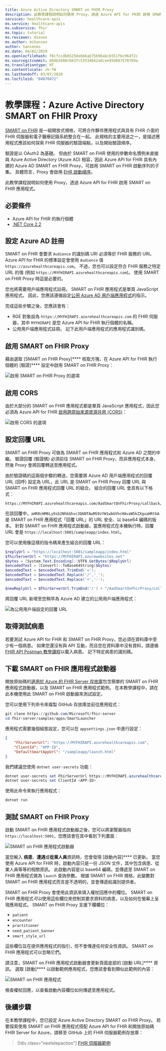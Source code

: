 ```yaml
---
title: Azure Active Directory SMART on FHIR Proxy
description: 此教學課程說明如何使用 Proxy，透過 Azure API for FHIR 啟用 SMART on FHIR 應用程式。
services: healthcare-apis
ms.service: healthcare-apis
ms.subservice: fhir
ms.topic: tutorial
ms.reviewer: dseven
ms.author: mihansen
author: hansenms
ms.date: 04/02/2019
ms.openlocfilehash: f8cfccdb65258ebb6ab75b96abcb551fbc964f2c
ms.sourcegitcommit: 668b3480cb637c53534642adcee95d687578769a
ms.translationtype: HT
ms.contentlocale: zh-TW
ms.lasthandoff: 03/07/2020
ms.locfileid: "84870472"
---
```

# <a name="tutorial-azure-active-directory-smart-on-fhir-proxy"></a>教學課程：Azure Active Directory SMART on FHIR Proxy

[SMART on FHIR](https://docs.smarthealthit.org/) 是一組開放式規格，可將合作夥伴應用程式與具有 FHIR 介面的 FHIR 伺服器和電子醫療記錄系統整合在一起。 此規格的主要用途之一，是描述應用程式應該如何探索 FHIR 伺服器的驗證端點，以及開始驗證順序。 

驗證是以 OAuth2 為基礎。 但由於 SMART on FHIR 使用的參數命名慣例未直接與 Azure Active Directory (Azure AD) 相容，因此 Azure API for FHIR 具有內建的 Azure AD SMART on FHIR Proxy，可啟用 SMART on FHIR 啟動序列的子集。 具體而言，Proxy 會啟用 [EHR 啟動順序](https://hl7.org/fhir/smart-app-launch/#ehr-launch-sequence)。

此教學課程說明如何使用 Proxy，透過 Azure API for FHIR 啟用 SMART on FHIR 應用程式。

## <a name="prerequisites"></a>必要條件

- Azure API for FHIR 的執行個體
- [.NET Core 2.2](https://dotnet.microsoft.com/download/dotnet-core/2.2)

## <a name="configure-azure-ad-registrations"></a>設定 Azure AD 註冊

SMART on FHIR 會要求 `Audience` 的識別碼 URI 必須等於 FHIR 服務的 URI。 Azure API for FHIR 的標準設定會使用 `Audience` 值 `https://azurehealthcareapis.com`。 不過，您也可以設定符合 FHIR 服務之特定 URL 的值 (例如 `https://MYFHIRAPI.azurehealthcareapis.com`)。 使用 SMART on FHIR Proxy 時這是必要的。

您也將需要用戶端應用程式註冊。 SMART on FHIR 應用程式是單頁 JavaScript 應用程式。 因此，您應該遵循設定[公用 Azure AD 用戶端應用程式](register-public-azure-ad-client-app.md)的指示。

完成這些步驟之後，您應該會有：

- RGE 對象設為 `https://MYFHIRAPI.azurehealthcareapis.com` 的 FHIR 伺服器，其中 `MYFHIRAPI` 是您 Azure API for FHIR 執行個體的名稱。
- 公用用戶端應用程式註冊。 記下此用戶端應用程式的應用程式識別碼。

## <a name="enable-the-smart-on-fhir-proxy"></a>啟用 SMART on FHIR Proxy

藉由選取 [SMART on FHIR Proxy]**** 核取方塊，在 Azure API for FHIR 執行個體的 [驗證]**** 設定中啟用 SMART on FHIR Proxy：

![啟用 SMART on FHIR Proxy 的選項](media/tutorial-smart-on-fhir/enable-smart-on-fhir-proxy.png)

## <a name="enable-cors"></a>啟用 CORS

由於大部分的 SMART on FHIR 應用程式都是單頁 JavaScript 應用程式，因此您必須為 Azure API for FHIR [啟用跨原始來源資源共用 (CORS)](configure-cross-origin-resource-sharing.md)：

![啟用 CORS 的選項](media/tutorial-smart-on-fhir/enable-cors.png)

## <a name="configure-the-reply-url"></a>設定回覆 URL

SMART on FHIR Proxy 可做為 SMART on FHIR 應用程式和 Azure AD 之間的中繼。 驗證回覆 (驗證碼) 必須前往 SMART on FHIR Proxy，而非應用程式本身。 然後 Proxy 會將回覆轉送至應用程式。 

由於驗證碼的這兩個步驟的轉送，您需要將 Azure AD 用戶端應用程式的回覆 URL (回呼) 設定為 URL，此 URL 是 SMART on FHIR Proxy 回覆 URL 與 SMART on FHIR 應用程式回覆 URL 的組合。 組合的回覆 URL 會具有以下格式：

```http
https://MYFHIRAPI.azurehealthcareapis.com/AadSmartOnFhirProxy/callback/aHR0cHM6Ly9sb2NhbGhvc3Q6NTAwMS9zYW1wbGVhcHAvaW5kZXguaHRtbA
```

在該回覆中，`aHR0cHM6Ly9sb2NhbGhvc3Q6NTAwMS9zYW1wbGVhcHAvaW5kZXguaHRtbA` 是 SMART on FHIR 應用程式「回覆 URL」的 URL 安全、以 base64 編碼的版本。 針對 SMART on FHIR 應用程式啟動器，當應用程式在本機執行時，回覆 URL 會是 `https://localhost:5001/sampleapp/index.html`。 

您可以使用像這樣的指令碼來產生組合的回覆 URL：

```PowerShell
$replyUrl = "https://localhost:5001/sampleapp/index.html"
$fhirServerUrl = "https://MYFHIRAPI.azurewebsites.net"
$bytes = [System.Text.Encoding]::UTF8.GetBytes($ReplyUrl)
$encodedText = [Convert]::ToBase64String($bytes)
$encodedText = $encodedText.TrimEnd('=');
$encodedText = $encodedText.Replace('/','_');
$encodedText = $encodedText.Replace('+','-');

$newReplyUrl = $FhirServerUrl.TrimEnd('/') + "/AadSmartOnFhirProxy/callback/" + $encodedText
```

將回覆 URL 新增至您稍早為 Azure AD 建立的公用用戶端應用程式：

![為公用用戶端設定的回覆 URL](media/tutorial-smart-on-fhir/configure-reply-url.png)

## <a name="get-a-test-patient"></a>取得測試病患

若要測試 Azure API for FHIR 和 SMART on FHIR Proxy，您必須在資料庫中至少有一個病患。 如果您還沒有與 API 互動，而且您在資料庫中沒有資料，請遵循 [FHIR API Postman 教學課程](access-fhir-postman-tutorial.md)以載入病患。 記下特定病患的識別碼。

## <a name="download-the-smart-on-fhir-app-launcher"></a>下載 SMART on FHIR 應用程式啟動器

開放原始碼的[適用於 Azure 的 FHIR Server 存放庫](https://github.com/Microsoft/fhir-server)包含簡單的 SMART on FHIR 應用程式啟動器，以及 SMART on FHIR 應用程式範例。 在本教學課程中，請在此本機使用此 SMART on FHIR 啟動器來測試設定。

您可以使用下列命令來複製 GitHub 存放庫並前往應用程式：

```PowerShell
git clone https://github.com/Microsoft/fhir-server
cd fhir-server/samples/apps/SmartLauncher
```

應用程式需要幾個組態設定，您可以在 `appsettings.json` 中進行設定：

```json
{
    "FhirServerUrl": "https://MYFHIRAPI.azurehealthcareapis.com",
    "ClientId": "APP-ID",
    "DefaultSmartAppUrl": "/sampleapp/launch.html"
}
```

我們建議您使用 `dotnet user-secrets` 功能：

```PowerShell
dotnet user-secrets set FhirServerUrl https://MYFHIRAPI.azurehealthcareapis.com
dotnet user-secrets set ClientId <APP-ID>
```

使用此命令來執行應用程式：

```PowerShell
dotnet run
```

## <a name="test-the-smart-on-fhir-proxy"></a>測試 SMART on FHIR Proxy

啟動 SMART on FHIR 應用程式啟動器之後，您可以將瀏覽器指向 `https://localhost:5001`，您應該會在其中看到下列畫面：

![SMART on FHIR 應用程式啟動器](media/tutorial-smart-on-fhir/smart-on-fhir-app-launcher.png)

當您輸入 **病患**、**遭遇**或**從業人員**資訊時，您會發現 [啟動內容]**** 已更新。 當您使用 Azure API for FHIR 時，啟動內容只是一份 JSON 文件，其中包含病患、從業人員等等的相關資訊。 此啟動內容是以 base64 編碼，並傳遞至 SMART on FHIR 應用程式做為 `launch` 查詢參數。 根據 SMART on FHIR 規格，此變數對 SMART on FHIR 應用程式而言是不透明的，並會傳遞給識別提供者。 

SMART on FHIR Proxy 會使用此資訊來填入權杖回應中的欄位。 SMART on FHIR 應用程式*可以*使用這些欄位來控制其要求資料的病患，以及如何在螢幕上呈現應用程式。 SMART on FHIR Proxy 支援下欄欄位：

* `patient`
* `encounter`
* `practitioner`
* `need_patient_banner`
* `smart_style_url`

這些欄位旨在提供應用程式的指引，但不會傳達任何安全性資訊。 SMART on FHIR 應用程式可以忽略它們。

請注意，SMART on FHIR 應用程式啟動器會更新頁面底部的 [啟動 URL]**** 資訊。 選取 [啟動]**** 以啟動範例應用程式，您應該會看到類似此範例的內容：

![SMART on FHIR 應用程式](media/tutorial-smart-on-fhir/smart-on-fhir-app.png)

檢查權杖回應，以查看啟動內容欄位如何傳遞至應用程式。

## <a name="next-steps"></a>後續步驟

在本教學課程中，您已設定 Azure Active Directory SMART on FHIR Proxy。 若要探索使用 SMART on FHIR 應用程式搭配 Azure API for FHIR 和開放原始碼 FHIR Server for Azure，請移至 GitHub 上的 FHIR 伺服器範例存放庫：

>[!div class="nextstepaction"]
>[FHIR 伺服器範例](https://github.com/Microsoft/fhir-server-samples)
